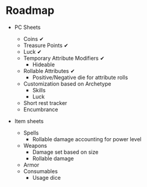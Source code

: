 # Roadmap

- PC Sheets
  - Coins ✔
  - Treasure Points ✔
  - Luck ✔
  - Temporary Attribute Modifiers ✔
    - Hideable
  - Rollable Attributes ✔
    - Positive/Negative die for attribute rolls
  - Customization based on Archetype
    - Skills
    - Luck
  - Short rest tracker
  - Encumbrance

- Item sheets
  - Spells
    - Rollable damage accounting for power level
  - Weapons
    - Damage set based on size
    - Rollable damage
  - Armor
  - Consumables
    - Usage dice
